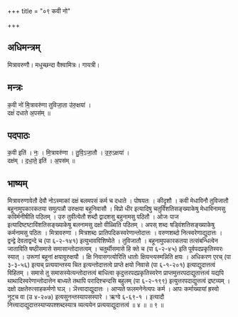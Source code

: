 +++
title = "०९ कवी नो"

+++
## अधिमन्त्रम्
मित्रावरुणौ। मधुच्छन्दा वैश्वामित्रः। गायत्री।

## मन्त्रः
क॒वी नो॑ मि॒त्रावरु॑णा तुविजा॒ता उ॑रु॒क्षया॑ ।  
दक्षं॑ दधाते अ॒पस॑म् ॥

## पदपाठः
क॒वी इति॑ । नः॒ । मि॒त्रावरु॑णा । तु॒वि॒ऽजा॒तौ । उ॒रु॒ऽक्षया॑ ।  
दक्ष॑म् । द॒धा॒ते॒ इति॑ । अ॒पस॑म् ॥

## भाष्यम्
मित्रावरुणावेतौ देवौ नोऽस्माकां दक्षं बलमपसं कर्म च दधाते । पोषयतः । कीदृशौ । कवी मेधाविनौ तुविजातौ बहूनामुपकारकतया समुत्पन्नौ उरुक्षया बहुनिवासौ । विप्रो धीर इत्यादिषु चतुर्विंशतिसङ्ख्याकेषु मेधाविनामसु कविर्मनीषीति पठितम् । उरु तुवीत्येतौ शब्दौ द्वादशसु बहुनामसु पठितौ । ओजः पाज इत्यादिष्टष्टाविंशतिसङ्ख्याकेषु बलनामसु दक्षो वीळ्विति पठितम् । अपस् शब्दः षड्विंशतिसङ्ख्याकेषु कर्मनामसु पठितः । मित्रावरुणा । मित्रशब्दः प्रातिपदिकस्वरेणान्तोदात्तः । वरुणशब्दो नित्स्वरेणाद्युदात्तः । द्वन्द्वे देवताद्वन्दे च (पा ६-२-१४१) इत्युभावविशिष्येते । तुविजातौ । बहूनामुपकारकतया तत्संबन्धित्वेन जाताविति षष्ठीसमासे समासान्तोदात्तत्वम् । चतुर्थीसमासे हि क्ते च (पा ६-२-४५) इति पूर्वपदप्रकृतिस्वरः स्यात् । उरूणां बहूनां क्षयावुरुक्षयौ । क्षि निवासगत्योरिति धातोः क्षियन्त्यस्मन्निति क्षयः । अधिकरण एरच् (पा ३-३-५६) इत्यच् प्रत्ययान्तस्य चित इत्यन्तोदात्तत्वे प्राप्ते क्षयो निवासे (पा ६-१-२०१) इत्याद्युदात्तत्वं विहितम् । समासे तु समासस्येत्यन्तोदात्तत्वं बाधित्वा कृदुत्तरपदप्रकृतिस्वरेण प्राप्तमुत्तरपदाद्युतात्तत्वं यद्यपि थाथादिस्वरेणान्तोदात्तेन बाध्यते तथापि परादिश्चन्दसि बहुलम् (पा ६-२-१९९) इत्युत्तरपदाद्युत्तत्वं द्रष्टव्यम् । दक्षो दक्षतेरुत्साहकर्मणो घञ् । ञॆत्त्वादाद्युदात्तः । आप्यते फलमनेनेत्यपः कर्म । आपः कर्माख्यायां ह्रस्वो नुट्च वा (उ ४-२०७) इत्यसुनन्तस्यापसस्पारे । ऋग्वे ६-६९-१ । इत्यादौ नित्त्वादाद्युदात्तस्याप्यपश्शब्दस्यात्र व्यत्ययेन प्रत्ययाद्युदात्तत्वं ॥ ४ ॥ ॥ ९ ॥